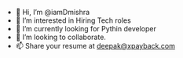 - 👋 Hi, I’m @iamDmishra
- 👀 I’m interested in Hiring Tech roles
- 🌱 I’m currently looking for Pythin developer
- 💞️ I’m looking to collaborate.
- 📫 Share your resume at deepak@xpayback.com

<!---
iamDmishra/iamDmishra is a ✨ special ✨ repository because its `README.md` (this file) appears on your GitHub profile.
You can click the Preview link to take a look at your changes.
--->
